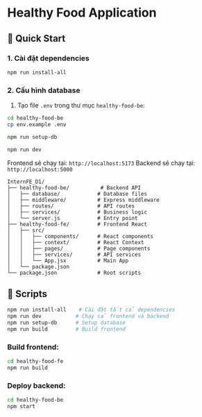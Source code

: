 # Healthy Food Application


## 🚀 Quick Start

### 1. Cài đặt dependencies
```bash
npm run install-all
```

### 2. Cấu hình database
1. Tạo file `.env` trong thư mục `healthy-food-be`:
```bash
cd healthy-food-be
cp env.example .env
```


```bash
npm run setup-db
```
```bash
npm run dev
```

Frontend sẽ chạy tại: `http://localhost:5173`
Backend sẽ chạy tại: `http://localhost:5000`

```
InternFE_D1/
├── healthy-food-be/          # Backend API
│   ├── database/            # Database files
│   ├── middleware/          # Express middleware
│   ├── routes/              # API routes
│   ├── services/            # Business logic
│   └── server.js            # Entry point
├── healthy-food-fe/         # Frontend React
│   ├── src/
│   │   ├── components/      # React components
│   │   ├── context/         # React Context
│   │   ├── pages/           # Page components
│   │   ├── services/        # API services
│   │   └── App.jsx          # Main App
│   └── package.json
└── package.json             # Root scripts
```


## 🔄 Scripts

```bash
npm run install-all    # Cài đặt tất cả dependencies
npm run dev           # Chạy cả frontend và backend
npm run setup-db      # Setup database
npm run build         # Build frontend
```

### Build frontend:
```bash
cd healthy-food-fe
npm run build
```

### Deploy backend:
```bash
cd healthy-food-be
npm start

